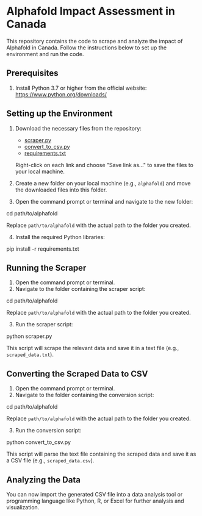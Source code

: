 # Alphafold Impact Assessment in Canada

This repository contains the code to scrape and analyze the impact of Alphafold in Canada. Follow the instructions below to set up the environment and run the code.

## Prerequisites

1. Install Python 3.7 or higher from the official website: https://www.python.org/downloads/

## Setting up the Environment

1. Download the necessary files from the repository:

   - [scraper.py](https://raw.githubusercontent.com/Williamhsu1999/AlphaFold/main/beautifulsoup/Canadianterm/scraper.py)
   - [convert_to_csv.py](https://raw.githubusercontent.com/Williamhsu1999/AlphaFold/main/beautifulsoup/Canadianterm/convert_to_csv.py)
   - [requirements.txt](https://raw.githubusercontent.com/Williamhsu1999/AlphaFold/main/beautifulsoup/Canadianterm/requirements.txt)

   Right-click on each link and choose "Save link as..." to save the files to your local machine.

2. Create a new folder on your local machine (e.g., `alphafold`) and move the downloaded files into this folder.

3. Open the command prompt or terminal and navigate to the new folder:

cd path/to/alphafold


Replace `path/to/alphafold` with the actual path to the folder you created.

4. Install the required Python libraries:

pip install -r requirements.txt


## Running the Scraper

1. Open the command prompt or terminal.
2. Navigate to the folder containing the scraper script:

cd path/to/alphafold


Replace `path/to/alphafold` with the actual path to the folder you created.

3. Run the scraper script:

python scraper.py


This script will scrape the relevant data and save it in a text file (e.g., `scraped_data.txt`).

## Converting the Scraped Data to CSV

1. Open the command prompt or terminal.
2. Navigate to the folder containing the conversion script:

cd path/to/alphafold


Replace `path/to/alphafold` with the actual path to the folder you created.

3. Run the conversion script:

python convert_to_csv.py


This script will parse the text file containing the scraped data and save it as a CSV file (e.g., `scraped_data.csv`).

## Analyzing the Data

You can now import the generated CSV file into a data analysis tool or programming language like Python, R, or Excel for further analysis and visualization.




